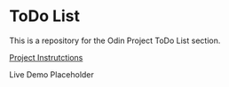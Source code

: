 # ToDo List

This is a repository for the Odin Project ToDo List section.

[Project Instrutctions](https://www.theodinproject.com/lessons/node-path-javascript-todo-list)

Live Demo Placeholder